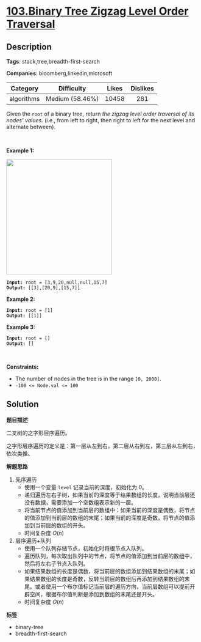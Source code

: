 # [103.Binary Tree Zigzag Level Order Traversal](https://leetcode.com/problems/binary-tree-zigzag-level-order-traversal/description/)

## Description

**Tags**: stack,tree,breadth-first-search

**Companies**: bloomberg,linkedin,microsoft

|  Category  |   Difficulty    | Likes | Dislikes |
| :--------: | :-------------: | :---: | :------: |
| algorithms | Medium (58.46%) | 10458 |   281    |

<p>Given the <code>root</code> of a binary tree, return <em>the zigzag level order traversal of its nodes&#39; values</em>. (i.e., from left to right, then right to left for the next level and alternate between).</p>
<p>&nbsp;</p>
<p><strong class="example">Example 1:</strong></p>
<img alt="" src="https://assets.leetcode.com/uploads/2021/02/19/tree1.jpg" style="width: 277px; height: 302px;" />
<pre><code><strong>Input:</strong> root = [3,9,20,null,null,15,7]
<strong>Output:</strong> [[3],[20,9],[15,7]]</code></pre>
<p><strong class="example">Example 2:</strong></p>
<pre><code><strong>Input:</strong> root = [1]
<strong>Output:</strong> [[1]]</code></pre>
<p><strong class="example">Example 3:</strong></p>
<pre><code><strong>Input:</strong> root = []
<strong>Output:</strong> []</code></pre>
<p>&nbsp;</p>
<p><strong>Constraints:</strong></p>
<ul>
  <li>The number of nodes in the tree is in the range <code>[0, 2000]</code>.</li>
  <li><code>-100 &lt;= Node.val &lt;= 100</code></li>
</ul>

## Solution

**题目描述**

二叉树的之字形层序遍历。

之字形层序遍历的定义是：第一层从左到右，第二层从右到左，第三层从左到右，依次类推。

**解题思路**

1. 先序遍历
   - 使用一个变量 `level` 记录当前的深度，初始化为 0。
   - 递归遍历左右子树，如果当前的深度等于结果数组的长度，说明当前层还没有数据，需要添加一个空数组表示新的一层。
   - 将当前节点的值添加到当前层的数组中：如果当前的深度是偶数，将节点的值添加到当前层的数组的末尾；如果当前的深度是奇数，将节点的值添加到当前层的数组的开头。
   - 时间复杂度 $O(n)$
2. 层序遍历+队列
   - 使用一个队列存储节点，初始化时将根节点入队列。
   - 遍历队列，每次取出队列中的节点，将节点的值添加到当前层的数组中，然后将左右子节点入队列。
   - 如果结果数组的长度是偶数，将当前层的数组添加到结果数组的末尾；如果结果数组的长度是奇数，反转当前层的数组后再添加到结果数组的末尾。或者使用一个布尔值标记当前层的遍历方向，当前层数组可以提前开辟空间，根据布尔值判断是添加到数组的末尾还是开头。
   - 时间复杂度 $O(n)$

**标签**

- binary-tree
- breadth-first-search
